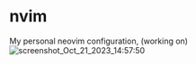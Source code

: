 # nvim
My personal neovim configuration, (working on)
![screenshot_Oct_21_2023_14:57:50](https://github.com/xenoxanite/nvim/assets/137907119/216d6649-9228-4979-9762-09580ec27ec5)

